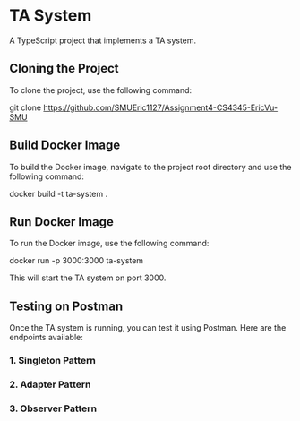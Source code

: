 # TA System

A TypeScript project that implements a TA system.

## Cloning the Project

To clone the project, use the following command:

git clone https://github.com/SMUEric1127/Assignment4-CS4345-EricVu-SMU


## Build Docker Image

To build the Docker image, navigate to the project root directory and use the following command:

docker build -t ta-system .


## Run Docker Image

To run the Docker image, use the following command:

docker run -p 3000:3000 ta-system

This will start the TA system on port 3000.

## Testing on Postman

Once the TA system is running, you can test it using Postman. Here are the endpoints available:

### 1. Singleton Pattern

### 2. Adapter Pattern

### 3. Observer Pattern
